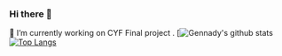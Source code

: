 ### Hi there 👋
🔭 I’m currently working on CYF Final project .
[![Gennady's github stats](https://github-readme-stats.vercel.app/api?username=GTabala&show_icons=true&theme=radical)
[![Top Langs](https://github-readme-stats.vercel.app/api/top-langs/?username=GTabala&langs_count=8)](https://github.com/Hiba-moh/github-readme-stats)


<!--
**GTabala/GTAbala** is a ✨ _special_ ✨ repository because its `README.md` (this file) appears on your GitHub profile.

Here are some ideas to get you started:

- 🔭 I’m currently working on ...
- 🌱 I’m currently learning ...
- 👯 I’m looking to collaborate on ...
- 🤔 I’m looking for help with ...
- 💬 Ask me about ...
- 📫 How to reach me: ...
- 😄 Pronouns: ...
- ⚡ Fun fact: ...
-->

